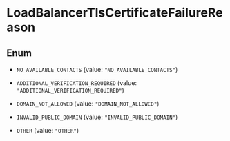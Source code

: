 

# LoadBalancerTlsCertificateFailureReason

## Enum


* `NO_AVAILABLE_CONTACTS` (value: `"NO_AVAILABLE_CONTACTS"`)

* `ADDITIONAL_VERIFICATION_REQUIRED` (value: `"ADDITIONAL_VERIFICATION_REQUIRED"`)

* `DOMAIN_NOT_ALLOWED` (value: `"DOMAIN_NOT_ALLOWED"`)

* `INVALID_PUBLIC_DOMAIN` (value: `"INVALID_PUBLIC_DOMAIN"`)

* `OTHER` (value: `"OTHER"`)



